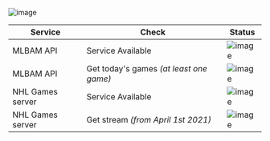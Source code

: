 ![image](https://user-images.githubusercontent.com/23088305/39225217-073f7dc8-4819-11e8-86f8-bcfdbc395d10.png)

| Service          | Check                                   | Status                                                          |
| ---------------- | --------------------------------------- | --------------------------------------------------------------- |
| MLBAM API        | Service Available                       | ![image](https://mlbam-games-status.herokuapp.com/ping/mlbam)   |
| MLBAM API        | Get today's games _(at least one game)_ | ![image](https://mlbam-games-status.herokuapp.com/status/mlbam) |
| NHL Games server | Service Available                       | ![image](https://mlbam-games-status.herokuapp.com/ping/us)      |
| NHL Games server | Get stream _(from April 1st 2021)_      | ![image](https://mlbam-games-status.herokuapp.com/status/us)    |
